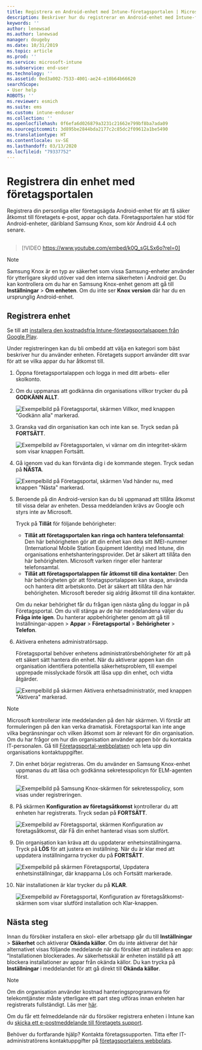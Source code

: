 ```yaml
---
title: Registrera en Android-enhet med Intune-företagsportalen | Microsoft Docs
description: Beskriver hur du registrerar en Android-enhet med Intune-företagsportalen
keywords: ''
author: lenewsad
ms.author: lanewsad
manager: dougeby
ms.date: 10/31/2019
ms.topic: article
ms.prod: ''
ms.service: microsoft-intune
ms.subservice: end-user
ms.technology: ''
ms.assetid: 0ed3a002-7533-4001-ae24-e10b64b66620
searchScope:
- User help
ROBOTS: ''
ms.reviewer: esmich
ms.suite: ems
ms.custom: intune-enduser
ms.collection: ''
ms.openlocfilehash: 0f6efa6d026879a3231c21662e799bf8ba7ada09
ms.sourcegitcommit: 3d895be2844bda2177c2c85dc2f09612a1be5490
ms.translationtype: HT
ms.contentlocale: sv-SE
ms.lasthandoff: 03/13/2020
ms.locfileid: "79337752"
---
```

# <a name="enroll-your-device-with-company-portal"></a>Registrera din enhet med företagsportalen  
Registrera din personliga eller företagsägda Android-enhet för att få säker åtkomst till företagets e-post, appar och data. Företagsportalen har stöd för Android-enheter, däribland Samsung Knox, som kör Android 4.4 och senare.  
</br>
> [!VIDEO https://www.youtube.com/embed/k0Q_sGLSx6o?rel=0]

> [!NOTE]
> Samsung Knox är en typ av säkerhet som vissa Samsung-enheter använder för ytterligare skydd utöver vad den interna säkerheten i Android ger. Du kan kontrollera om du har en Samsung Knox-enhet genom att gå till **Inställningar** > **Om enheten**. Om du inte ser **Knox version** där har du en ursprunglig Android-enhet.

## <a name="enroll-device"></a>Registrera enhet  
Se till att [installera den kostnadsfria Intune-företagsportalsappen från Google Play](https://play.google.com/store/apps/details?id=com.microsoft.windowsintune.companyportal). 

Under registreringen kan du bli ombedd att välja en kategori som bäst beskriver hur du använder enheten. Företagets support använder ditt svar för att se vilka appar du har åtkomst till.  

1. Öppna företagsportalappen och logga in med ditt arbets- eller skolkonto.  

2. Om du uppmanas att godkänna din organisations villkor trycker du på **GODKÄNN ALLT**.  

   ![Exempelbild på Företagsportal, skärmen Villkor, med knappen "Godkänn alla" markerad.](./media/accept-terms-1911.png)  


3. Granska vad din organisation kan och inte kan se. Tryck sedan på **FORTSÄTT**.


    ![Exempelbild av Företagsportalen, vi värnar om din integritet-skärm som visar knappen Fortsätt.](./media/android-privacy-screen-1911.png)  
4. Gå igenom vad du kan förvänta dig i de kommande stegen. Tryck sedan på **NÄSTA**.  

    ![Exempelbild på Företagsportal, skärmen Vad händer nu, med knappen "Nästa" markerad.](./media/android-whats-next-1911.png)  


5. Beroende på din Android-version kan du bli uppmanad att tillåta åtkomst till vissa delar av enheten. Dessa meddelanden krävs av Google och styrs inte av Microsoft.  

    Tryck på **Tillåt** för följande behörigheter:  
    * **Tillåt att företagsportalen kan ringa och hantera telefonsamtal**: Den här behörigheten gör att din enhet kan dela sitt IMEI-nummer (International Mobile Station Equipment Identity) med Intune, din organisations enhetshanteringsprovider. Det är säkert att tillåta den här behörigheten. Microsoft varken ringer eller hanterar telefonsamtal.  
    * **Tillåt att företagsportalappen får åtkomst till dina kontakter**: Den här behörigheten gör att företagsportalappen kan skapa, använda och hantera ditt arbetskonto.  Det är säkert att tillåta den här behörigheten. Microsoft bereder sig aldrig åtkomst till dina kontakter. 

    Om du nekar behörighet får du frågan igen nästa gång du loggar in på Företagsportal. Om du vill stänga av de här meddelandena väljer du **Fråga inte igen**. Du hanterar appbehörigheter genom att gå till Inställningar-appen > **Appar** > **Företagsportal** > **Behörigheter** > **Telefon**.  

6. Aktivera enhetens administratörsapp. 

    Företagsportal behöver enhetens administratörsbehörigheter för att på ett säkert sätt hantera din enhet. När du aktiverar appen kan din organisation identifiera potentiella säkerhetsproblem, till exempel upprepade misslyckade försök att låsa upp din enhet, och vidta åtgärder.  

    ![Exempelbild på skärmen Aktivera enhetsadministratör, med knappen "Aktivera" markerad.](./media/activate-device-administrator-1911.png)  

> [!NOTE]
> Microsoft kontrollerar inte meddelanden på den här skärmen. Vi förstår att formuleringen på den kan verka dramatisk. Företagsportal kan inte ange vilka begränsningar och vilken åtkomst som är relevant för din organisation. Om du har frågor om hur din organisation använder appen bör du kontakta IT-personalen. Gå till [Företagsportal-webbplatsen](https://go.microsoft.com/fwlink/?linkid=2010980) och leta upp din organisations kontaktuppgifter.  


7. Din enhet börjar registreras. Om du använder en Samsung Knox-enhet uppmanas du att läsa och godkänna sekretesspolicyn för ELM-agenten först.   

    ![Exempelbild på Samsung Knox-skärmen för sekretesspolicy, som visas under registreringen.](./media/and-enroll-7-knox-privacy-policy.png)  

8. På skärmen **Konfiguration av företagsåtkomst** kontrollerar du att enheten har registrerats. Tryck sedan på **FORTSÄTT**.  

    ![Exempelbild av Företagsportal, skärmen Konfiguration av företagsåtkomst, där Få din enhet hanterad visas som slutfört.](./media/update-settings-1911.png)  

9. Din organisation kan kräva att du uppdaterar enhetsinställningarna. Tryck på **LÖS** för att justera en inställning. När du är klar med att uppdatera inställningarna trycker du på **FORTSÄTT**.  

   ![Exempelbild på skärmen Företagsportal, Uppdatera enhetsinställningar, där knapparna Lös och Fortsätt markerade.](./media/resolve-settings-1911.png)  

10. När installationen är klar trycker du på **KLAR**.    

    ![Exempelbild av Företagsportal, Konfiguration av företagsåtkomst-skärmen som visar slutförd installation och Klar-knappen.](./media/android-enrollment-done-1911.png) 

## <a name="next-steps"></a>Nästa steg  

Innan du försöker installera en skol- eller arbetsapp går du till **Inställningar** > **Säkerhet** och aktiverar **Okända källor**. Om du inte aktiverar det här alternativet visas följande meddelande när du försöker att installera en app: ”Installationen blockerades. Av säkerhetsskäl är enheten inställd på att blockera installationer av appar från okända källor. Du kan trycka på **Inställningar** i meddelandet för att gå direkt till **Okända källor**.  

> [!Note]
> Om din organisation använder kostnad hanteringsprogramvara för telekomtjänster måste ytterligare ett part steg utföras innan enheten har registrerats fullständigt. Läs mer [här](enroll-your-device-with-telecom-expense-management-android.md).

Om du får ett felmeddelande när du försöker registrera enheten i Intune kan du [skicka ett e-postmeddelande till företagets support](send-logs-to-your-it-admin-by-email-android.md).  

Behöver du fortfarande hjälp? Kontakta företagssupporten. Titta efter IT-administratörens kontaktuppgifter på [företagsportalens webbplats](https://go.microsoft.com/fwlink/?linkid=2010980).  